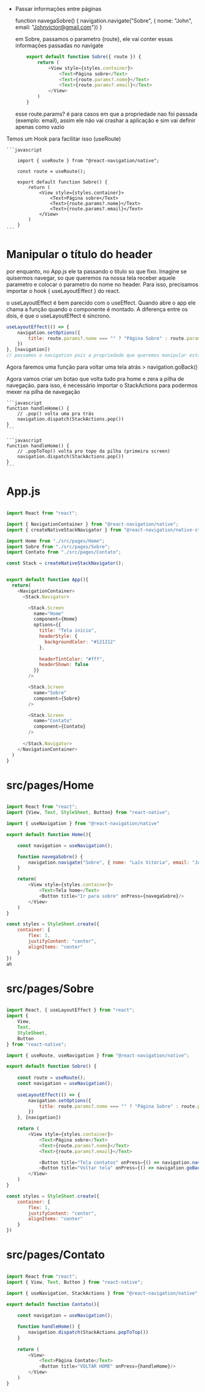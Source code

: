 * Passar informações entre páginas 

    function navegaSobre() {
        navigation.navigate("Sobre", { nome: "John", email: "Johnvictor@gmail.com"})
    }   

    em Sobre, passamos o parametro {route}, ele vai conter essas informações passadas no navigate

    ```javascript 
        export default function Sobre({ route }) {
            return (
                <View style={styles.container}>
                    <Text>Página sobre</Text>
                    <Text>{route.params?.nome}</Text>
                    <Text>{route.params?.email}</Text>
                </View>
            )
        }
    ```

    esse route.params? é para casos em que a propriedade nao foi passada (exemplo: email), assim ele não vai crashar a aplicação e sim vai definir apenas como vazio

Temos um Hook para facilitar isso (useRoute)

    ```javascript 

        import { useRoute } from "@react-navigation/native";
        
        const route = useRoute();

        export default function Sobre() {
            return (
                <View style={styles.container}>
                    <Text>Página sobre</Text>
                    <Text>{route.params?.nome}</Text>
                    <Text>{route.params?.email}</Text>
                </View>
            )
        }
    ```

# Manipular o título do header

por enquanto, no App.js ele ta passando o titulo so que fixo. Imagine se quisermos navegar, so que queremos na nossa tela receber aquele parametro e colocar o parametro do nome no header. Para isso, precisamos importar o hook { useLayoutEffect } do react.

o useLayoutEffect é bem parecido com o useEffect. Quando abre o app ele chama a função quando o componente é montado. A diferença entre os dois, é que o useLayoutEffect é síncrono.

```javascript
useLayoutEffect(() => {
    navigation.setOptions({
        title: route.params?.nome === "" ? "Página Sobre" : route.params?.nome
    })
}, [navigation])
// passamos o navigation pois a propriedade que queremos manipular está dentro dele, que é o titulo
```

Agora faremos uma função para voltar uma tela atrás
    > navigation.goBack()

Agora vamos criar um botao que volta tudo pra home e zera a pilha de navegação.
    para isso, é necessário importar o StackActions para podermos mexer na pilha de navegação

    ```javascript
    function handleHome() {
        // .pop() volta uma pra trás
        navigation.dispatch(StackActions.pop()) 
    }
    ```

    ```javascript
    function handleHome() {
        // .popToTop() volta pro topo da pilha (primeira screen)
        navigation.dispatch(StackActions.pop()) 
    }
    ```
    

# App.js
```javascript

import React from "react";

import { NavigationContainer } from "@react-navigation/native";
import { createNativeStackNavigator } from "@react-navigation/native-stack";

import Home from "./src/pages/Home";
import Sobre from "./src/pages/Sobre";
import Contato from "./src/pages/Contato";

const Stack = createNativeStackNavigator(); 


export default function App(){
  return(
    <NavigationContainer>
      <Stack.Navigator>

        <Stack.Screen 
          name="Home"
          component={Home}
          options={{
            title: "Tela início",
            headerStyle: {
              backgroundColor: "#121212"
            },
            
            headerTintColor: "#fff",
            headerShown: false
          }}
        />

        <Stack.Screen
          name="Sobre"
          component={Sobre}
        />

        <Stack.Screen
          name="Contato"
          component={Contato}
        />
      
      </Stack.Navigator>
    </NavigationContainer>
  )
}

```

# src/pages/Home
```javascript

import React from "react";
import {View, Text, StyleSheet, Button} from "react-native";

import { useNavigation } from "@react-navigation/native"

export default function Home(){

    const navigation = useNavigation();

    function navegaSobre() {
        navigation.navigate("Sobre", { nome: "Laís Vitória", email: "Johnvictor@gmail.com"})
    }

    return(
        <View style={styles.container}>
            <Text>Tela home</Text>
            <Button title="Ir para sobre" onPress={navegaSobre}/>
        </View>
    )
}

const styles = StyleSheet.create({
    container: {
        flex: 1,
        justifyContent: "center",
        alignItems: "center"
    }
})
ah
```

# src/pages/Sobre
```javascript

import React, { useLayoutEffect } from "react";
import {
    View,
    Text,
    StyleSheet,
    Button
} from "react-native";

import { useRoute, useNavigation } from "@react-navigation/native";

export default function Sobre() {
    
    const route = useRoute();
    const navigation = useNavigation();
    
    useLayoutEffect(() => {
        navigation.setOptions({
            title: route.params?.nome === "" ? "Página Sobre" : route.params?.nome
        })
    }, [navigation])

    return (
        <View style={styles.container}>
            <Text>Página sobre</Text>
            <Text>{route.params?.nome}</Text>
            <Text>{route.params?.email}</Text>

            <Button title="Tela contatos" onPress={() => navigation.navigate("Contato")}/>
            <Button title="Voltar tela" onPress={() => navigation.goBack()}/>
        </View>
    )
}

const styles = StyleSheet.create({
    container: {
        flex: 1,
        justifyContent: "center",
        alignItems: "center"
    }
})

```

# src/pages/Contato
```javascript

import React from "react";
import { View, Text, Button } from "react-native";

import { useNavigation, StackActions } from "@react-navigation/native";

export default function Contato(){
    
    const navigation = useNavigation();

    function handleHome() {
        navigation.dispatch(StackActions.popToTop())
    }
    
    return (
        <View>
            <Text>Página Contato</Text>
            <Button title="VOLTAR HOME" onPress={handleHome}/>
        </View>
    )
}

```
